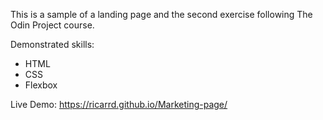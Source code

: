 This is a sample of a landing page and the second exercise following The Odin Project course.

Demonstrated skills:
- HTML
- CSS
- Flexbox

Live Demo: https://ricarrd.github.io/Marketing-page/
